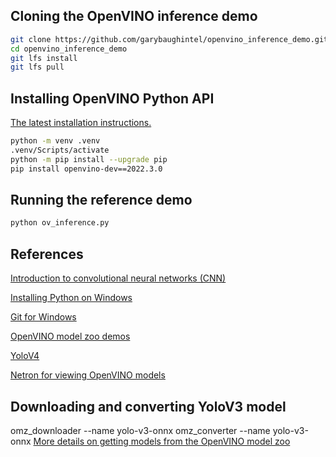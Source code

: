 ## Cloning the OpenVINO inference demo
```zsh
git clone https://github.com/garybaughintel/openvino_inference_demo.git
cd openvino_inference_demo
git lfs install
git lfs pull

```

## Installing OpenVINO Python API
[The latest installation instructions.](https://www.intel.com/content/www/us/en/developer/tools/openvino-toolkit/download.html)
```zsh
python -m venv .venv
.venv/Scripts/activate
python -m pip install --upgrade pip
pip install openvino-dev==2022.3.0
```

## Running the reference demo
```zsh
python ov_inference.py
```
## References
[Introduction to convolutional neural networks (CNN)](https://github.com/baughg/lenet-mnist.git)

[Installing Python on Windows](https://www.tomshardware.com/how-to/install-python-on-windows-10-and-11)

[Git for Windows](https://gitforwindows.org/)

[OpenVINO model zoo demos](https://docs.openvino.ai/latest/omz_demos.html#doxid-omz-demos)

[YoloV4](https://www.youtube.com/watch?v=h08N0HX16l8)

[Netron for viewing OpenVINO models](https://netron.app/)

## Downloading and converting YoloV3 model
omz_downloader --name yolo-v3-onnx
omz_converter --name yolo-v3-onnx
[More details on getting models from the OpenVINO model zoo](https://docs.openvino.ai/latest/omz_tools_downloader.html)